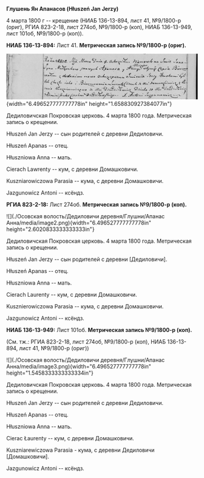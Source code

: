 **Глушень Ян Апанасов (Hłuszeń Jan Jerzy)**

4 марта 1800 г -- крещение (НИАБ 136-13-894, лист 41, №9/1800-р (ориг),
РГИА 823-2-18, лист 274об, №9/1800-р (коп), НИАБ 136-13-949, лист 101об,
№9/1800-р (коп)).

**НИАБ 136-13-894:** Лист 41. **Метрическая запись №9/1800-р (ориг).**

![](./media/54dcc62e9282aa6ecfe341e26d57f0a6f505de3d.png){width="6.496527777777778in"
height="1.658830927384077in"}

Дедиловичская Покровская церковь. 4 марта 1800 года. Метрическая запись
о крещении.

Hłuszeń Jan Jerzy -- сын родителей с деревни Дедиловичи.

Hłuszeń Apanas -- отец.

Hłuszniowa Anna -- мать.

Cierach Lawrenty -- кум, с деревни Домашковичи.

Kuszniarowiczowa Parasia -- кума, с деревни Домашковичи.

Jazgunowicz Antoni -- ксёндз.

**РГИА 823-2-18:** Лист 274об. **Метрическая запись №9/1800-р (коп).**

![](./Осовская волость/Дедиловичи деревня/Глушни/Апанас Анна/media/image2.png){width="6.496527777777778in"
height="2.6020833333333333in"}

Дедиловичская Покровская церковь. 4 марта 1800 года. Метрическая запись
о крещении.

Hłuszeń Jan Jerzy -- сын родителей с деревни \[Дедиловичи\].

Hłuszeń Apanas -- отец.

Hłuszniowa Anna -- мать.

Cierach Laurenty -- кум, с деревни Домашковичи.

Kusznierowiczowa Parasia -- кума, с деревни Домашковичи.

Jazgunowicz Antoni -- ксёндз.

**НИАБ 136-13-949:** Лист 101об. **Метрическая запись №9/1800-р (коп).**

(См. тж.: РГИА 823-2-18, лист 274об, №9/1800-р (коп), НИАБ 136-13-894,
лист 41, №9/1800-р (ориг))

![](./Осовская волость/Дедиловичи деревня/Глушни/Апанас Анна/media/image3.png){width="6.496527777777778in"
height="1.5458333333333334in"}

Дедиловичская Покровская церковь. 4 марта 1800 года. Метрическая запись
о крещении.

Hłuszeń Jan Jerzy -- сын родителей с деревни Дедиловичи.

Hłuszeń Apanas -- отец.

Hłuszniowa Anna -- мать.

Cierac Łaurenty -- кум, с деревни Домашковичи.

Kuszniarewiczowa Parasia - кума, с деревни Дедиловичи \[Домашковичи\].

Jazgunowicz Antoni -- ксёндз.
